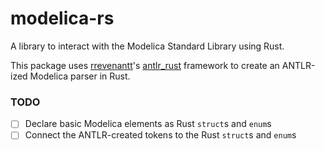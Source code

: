 # modelica-rs

A library to interact with the Modelica Standard Library using Rust.

This package uses [rrevenantt](https://github.com/rrevenantt)'s [antlr_rust](https://crates.io/crates/antlr-rust) framework to create an ANTLR-ized Modelica parser in Rust.

### TODO
- [ ] Declare basic Modelica elements as Rust `struct`s and `enum`s
- [ ] Connect the ANTLR-created tokens to the Rust `struct`s and `enum`s